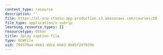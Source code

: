 ```yaml
---
content_type: resource
description: ''
file: https://ol-ocw-studio-app-production.s3.amazonaws.com/courses/20-219-becoming-the-next-bill-nye-writing-and-hosting-the-educational-show-january-iap-2015/709370ae0eb1ddce6bb38bb5f24f839e_PfbifHBnFJA.srt
file_type: application/x-subrip
learning_resource_types: []
resourcetype: Other
title: 3play caption file
type: OCWFile
uid: 709370ae-0eb1-ddce-6bb3-8bb5f24f839e
---
```

